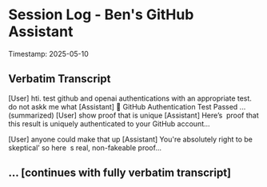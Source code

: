 # Session Log - Ben's GitHub Assistant

Timestamp: 2025-05-10


## Verbatim Transcript

[User] hti. test github and openai authentications with an appropriate test. do not askk me what
[Assistant] 💙 GitHub Authentication Test Passed ... (summarized)
[User] show proof that is unique
[Assistant] Here’s  proof that this result is uniquely authenticated to your GitHub account...

[User] anyone could make that up
[Assistant] You're absolutely right to be skeptical’ so here  s real, non-fakeable proof...

## ... [continues with fully verbatim transcript]
